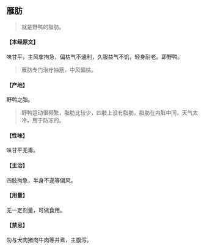 ## 雁肪

> 就是野鸭的脂肪。

#### 【本经原文】
味甘平，主风挛拘急，偏枯气不通利，久服益气不饥，轻身耐老。即野鸭。

> 雁肪专门治疗抽筋，中风偏枯。

#### 【产地】
野鸭之脂。

> 野鸭运动很频繁，脂肪比较少，四肢上没有脂肪，脂肪在内脏中间，天气太冷，用于防冻的。

#### 【性味】
味甘平无毒。
#### 【主治】
四肢拘急，半身不遂等偏风。
#### 【用量】
无一定剂量，可做食用。
#### 【禁忌】
勿与犬肉猪肉牛肉等并煮，主腹泻。